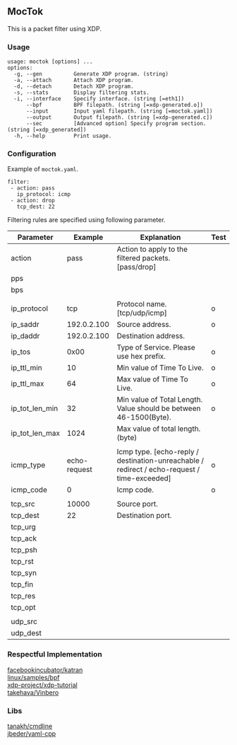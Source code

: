 ## MocTok
This is a packet filter using XDP.

### Usage

```
usage: moctok [options] ... 
options:
  -g, --gen          Generate XDP program. (string)
  -a, --attach       Attach XDP program.
  -d, --detach       Detach XDP program.
  -s, --stats        Display filtering stats.
  -i, --interface    Specify interface. (string [=eth1])
      --bpf          BPF filepath. (string [=xdp-generated.o])
      --input        Input yaml filepath. (string [=moctok.yaml])
      --output       Output filepath. (string [=xdp-generated.c])
      --sec          [Advanced option] Specify program section. (string [=xdp_generated])
  -h, --help         Print usage.
```

### Configuration
Example of `moctok.yaml`. 

```
filter:
 - action: pass
   ip_protocol: icmp
 - action: drop
   tcp_dest: 22
```

Filtering rules are specified using following parameter.

| **Parameter**  | **Example**  | **Explanation**                                                                             | **Test** |
|----------------|--------------|---------------------------------------------------------------------------------------------|----------|
| action         | pass         | Action to apply to the filtered packets. [pass/drop]                                        |          |
| pps            |              |                                                                                             |          |
| bps            |              |                                                                                             |          |
|                |              |                                                                                             |          |
| ip_protocol    | tcp          | Protocol name. [tcp/udp/icmp]                                                               | o        |
| ip_saddr       | 192.0.2.100  | Source address.                                                                             | o        |
| ip_daddr       | 192.0.2.100  | Destination address.                                                                        |          |
| ip_tos         | 0x00         | Type of Service. Please use hex prefix.                                                     | o        |
| ip_ttl_min     | 10           | Min value of Time To Live.                                                                  | o        |
| ip_ttl_max     | 64           | Max value of Time To Live.                                                                  | o        |
| ip_tot_len_min | 32           | Min value of Total Length. Value should be between 46-1500(Byte).                           | o        |
| ip_tot_len_max | 1024         | Max value of total length.(byte)                                                            |          |
|                |              |                                                                                             |          |
| icmp_type      | echo-request | Icmp type. [echo-reply / destination-unreachable / redirect / echo-request / time-exceeded] | o        |
| icmp_code      | 0            | Icmp code.                                                                                  | o        |
|                |              |                                                                                             |          |
| tcp_src        | 10000        | Source port.                                                                                |          |
| tcp_dest       | 22           | Destination port.                                                                           |          |
| tcp_urg        |              |                                                                                             |          |
| tcp_ack        |              |                                                                                             |          |
| tcp_psh        |              |                                                                                             |          |
| tcp_rst        |              |                                                                                             |          |
| tcp_syn        |              |                                                                                             |          |
| tcp_fin        |              |                                                                                             |          |
| tcp_res        |              |                                                                                             |          |
| tcp_opt        |              |                                                                                             |          |
|                |              |                                                                                             |          |
| udp_src        |              |                                                                                             |          |
| udp_dest       |              |                                                                                             |          |


### Respectful Implementation
[facebookincubator/katran](https://github.com/facebookincubator/katran)  
[linux/samples/bpf](https://github.com/torvalds/linux/tree/master/samples/bpf)  
[xdp-project/xdp-tutorial](https://github.com/xdp-project/xdp-tutorial)  
[takehaya/Vinbero](https://github.com/takehaya/Vinbero)  


### Libs
[tanakh/cmdline](https://github.com/tanakh/cmdline)  
[jbeder/yaml-cpp](https://github.com/jbeder/yaml-cpp)  
